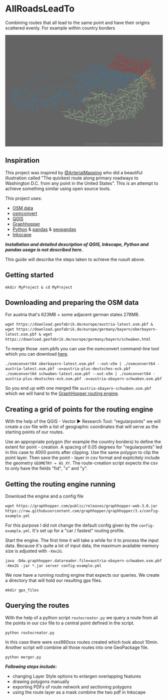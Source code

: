 # AllRoadsLeadTo 
Combining routes that all lead to the same point and have their origins scattered evenly. For example within country borders

![Wien Color](results/wien_color.png)

## Inspiration 
This project was inspired by [@ArterialMapping](https://twitter.com/ArterialMapping) who did a beautiful illustration called "The quickest route along primary roadways to Washington D.C. from any point in the United States". This is an attempt to achieve something similar using open source tools.

This project uses:
- [OSM data](https://download.geofabrik.de/)
- [osmconvert](https://wiki.openstreetmap.org/wiki/Osmconvert)
- [QGIS](https://www.qgis.org)
- [Graphhopper](https://github.com/graphhopper/graphhopper)
- [Python](https://www.python.org) & [pandas](https://pandas.pydata.org/) & [geopandas](https://geopandas.org/)
- [Inkscape](https://inkscape.org/)

***Installation and detailed description of QGIS, Inkscape, Python and pandas usage is not described here.***

This guide will describe the steps taken to achieve the rusult above. 


## Getting started

```
mkdir MyProject & cd MyProject
```

## Downloading and preparing the OSM data

For austria that's 623MB + some adjacent german states 278MB.

```
wget https://download.geofabrik.de/europe/austria-latest.osm.pbf & wget https://download.geofabrik.de/europe/germany/bayern/oberbayern-latest.osm.pbf & wget https://download.geofabrik.de/europe/germany/bayern/schwaben.html
```

To merge those .osm.pbfs you can use the osmconvert command-line tool which you can download [here](https://wiki.openstreetmap.org/wiki/Osmconvert). 


```
./osmconvert64 oberbayern-latest.osm.pbf --out-o5m | ./osmconvert64 - austria-latest.osm.pbf -o=austria-plus-deutsches-eck.pbf
./osmconvert64 schwaben-latest.osm.pbf --out-o5m | ./osmconvert64 - austria-plus-deutsches-eck.osm.pbf -o=austria-obayern-schwaben.osm.pbf
```

So you end up with one merged file `austria-obayern-schwaben.osm.pbf` which we will hand to the [GraphHopper routing engine](https://github.com/graphhopper/graphhopper).

## Creating a grid of points for the routing engine
With the help of the QGIS - Vector ► Research Tool: "regularpoints" we will create a csv file with a list of geographic coordinates that will serve as the starting points of our routes.

Use an appropriate polygon (for example the country borders) to define the extent for point - creation. A spacing of 0.05 degrees for "regularpoints" led in this case to 4000 points after clipping. Use the same polygon to clip the point layer. 
Then save the point - layer in csv format and explicitely include the geometry `GEOMETRY = AS_XY`. The route-creation script expects the csv to only have the fields "fid", "x" and "y".

<!-- There is a file accompanying the austrian OSM data describing its boundaries. `https://download.geofabrik.de/europe/austria.poly`, but unfortunately we wont be able to use it without additional python packages and conversion.
To first define the extent of the area we are interested in we download the "Admin 0 - Countries" data from [naturalearthdata.com](https://www.naturalearthdata.com/downloads/10m-cultural-vectors/10m-admin-0-countries/)

```
wget https://www.naturalearthdata.com/http//www.naturalearthdata.com/download/10m/cultural/ne_10m_admin_0_countries.zip
```
 -->
 
## Getting the routing engine running

Download the engine and a config file
```
wget https://graphhopper.com/public/releases/graphhopper-web-3.0.jar https://raw.githubusercontent.com/graphhopper/graphhopper/3.x/config-example.yml
```
For this purpose I did not change the default config given by the `config-example.yml`. It's set up for a "car / fastest" routing profile.

Start the engine. The first time it will take a while for it to process the input data. Because it's quite a lot of input data, the maximum available memory size is adjusted with `-Xmx2G`.
```
java -Ddw.graphhopper.datareader.file=austria-obayern-schwaben.osm.pbf -Xmx2G -jar *.jar server config-example.yml
```

We now have a running routing engine that expects our queries. We create a directory that will hold our resulting gpx files.

```
mkdir gpx_files
```

## Querying the routes

With the help of a python script `routecreator.py` we query a route from all the points in our csv file to a central point defined in the script.

```
python routecreator.py
```

In this case there were xxx980xxx routes created which took about 10min.
Another script will combine all those routes into one GeoPackage file.

```
python merger.py
```

***Following steps include:***

 - changing Layer Style options to enlargen overlapping features
 - drawing polygons manually
 - exporting PDFs of route network and sectioning polygons
 - using the route layer as a mask combine the two pdf in Inkscape

